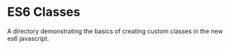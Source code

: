 # ES6 Classes

A directory demonstrating the basics of creating custom classes in the new es6 javascript.
